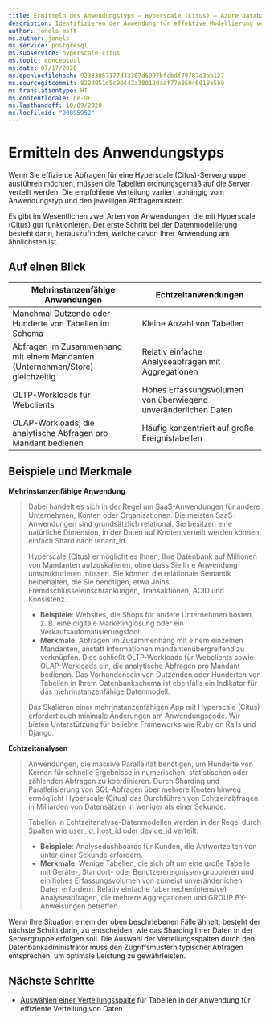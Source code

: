 ```yaml
---
title: Ermitteln des Anwendungstyps – Hyperscale (Citus) – Azure Database for PostgreSQL
description: Identifizieren der Anwendung für effektive Modellierung verteilter Daten
author: jonels-msft
ms.author: jonels
ms.service: postgresql
ms.subservice: hyperscale-citus
ms.topic: conceptual
ms.date: 07/17/2020
ms.openlocfilehash: 92333857177d33307d6997bfcbdf79787d3ab127
ms.sourcegitcommit: 829d951d5c90442a38012daaf77e86046018e5b9
ms.translationtype: HT
ms.contentlocale: de-DE
ms.lasthandoff: 10/09/2020
ms.locfileid: "90895952"
---
```

# <a name="determining-application-type"></a>Ermitteln des Anwendungstyps

Wenn Sie effiziente Abfragen für eine Hyperscale (Citus)-Servergruppe ausführen möchten, müssen die Tabellen ordnungsgemäß auf die Server verteilt werden. Die empfohlene Verteilung variiert abhängig vom Anwendungstyp und den jeweiligen Abfragemustern.

Es gibt im Wesentlichen zwei Arten von Anwendungen, die mit Hyperscale (Citus) gut funktionieren. Der erste Schritt bei der Datenmodellierung besteht darin, herauszufinden, welche davon Ihrer Anwendung am ähnlichsten ist.

## <a name="at-a-glance"></a>Auf einen Blick

| Mehrinstanzenfähige Anwendungen                                 | Echtzeitanwendungen                                |
|-----------------------------------------------------------|-------------------------------------------------------|
| Manchmal Dutzende oder Hunderte von Tabellen im Schema          | Kleine Anzahl von Tabellen                                |
| Abfragen im Zusammenhang mit einem Mandanten (Unternehmen/Store) gleichzeitig | Relativ einfache Analyseabfragen mit Aggregationen |
| OLTP-Workloads für Webclients                    | Hohes Erfassungsvolumen von überwiegend unveränderlichen Daten           |
| OLAP-Workloads, die analytische Abfragen pro Mandant bedienen   | Häufig konzentriert auf große Ereignistabellen            |

## <a name="examples-and-characteristics"></a>Beispiele und Merkmale

**Mehrinstanzenfähige Anwendung**

> Dabei handelt es sich in der Regel um SaaS-Anwendungen für andere Unternehmen, Konten oder Organisationen. Die meisten SaaS-Anwendungen sind grundsätzlich relational. Sie besitzen eine natürliche Dimension, in der Daten auf Knoten verteilt werden können: einfach Shard nach tenant\_id.
>
> Hyperscale (Citus) ermöglicht es Ihnen, Ihre Datenbank auf Millionen von Mandanten aufzuskalieren, ohne dass Sie Ihre Anwendung umstrukturieren müssen. Sie können die relationale Semantik beibehalten, die Sie benötigen, etwa Joins, Fremdschlüsseleinschränkungen, Transaktionen, ACID und Konsistenz.
>
> -   **Beispiele**: Websites, die Shops für andere Unternehmen hosten, z. B. eine digitale Marketinglösung oder ein Verkaufsautomatisierungstool.
> -   **Merkmale**: Abfragen im Zusammenhang mit einem einzelnen Mandanten, anstatt Informationen mandantenübergreifend zu verknüpfen. Dies schließt OLTP-Workloads für Webclients sowie OLAP-Workloads ein, die analytische Abfragen pro Mandant bedienen. Das Vorhandensein von Dutzenden oder Hunderten von Tabellen in Ihrem Datenbankschema ist ebenfalls ein Indikator für das mehrinstanzenfähige Datenmodell.
>
> Das Skalieren einer mehrinstanzenfähigen App mit Hyperscale (Citus) erfordert auch minimale Änderungen am Anwendungscode. Wir bieten Unterstützung für beliebte Frameworks wie Ruby on Rails und Django.

**Echtzeitanalysen**

> Anwendungen, die massive Parallelität benötigen, um Hunderte von Kernen für schnelle Ergebnisse in numerischen, statistischen oder zählenden Abfragen zu koordinieren.  Durch Sharding und Parallelisierung von SQL-Abfragen über mehrere Knoten hinweg ermöglicht Hyperscale (Citus) das Durchführen von Echtzeitabfragen in Milliarden von Datensätzen in weniger als einer Sekunde.
>
> Tabellen in Echtzeitanalyse-Datenmodellen werden in der Regel durch Spalten wie user\_id, host\_id oder device\_id verteilt.
>
> -   **Beispiele**: Analysedashboards für Kunden, die Antwortzeiten von unter einer Sekunde erfordern.
> -   **Merkmale**: Wenige Tabellen, die sich oft um eine große Tabelle mit Geräte-, Standort- oder Benutzerereignissen gruppieren und ein hohes Erfassungsvolumen von zumeist unveränderlichen Daten erfordern. Relativ einfache (aber rechenintensive) Analyseabfragen, die mehrere Aggregationen und GROUP BY-Anweisungen betreffen.

Wenn Ihre Situation einem der oben beschriebenen Fälle ähnelt, besteht der nächste Schritt darin, zu entscheiden, wie das Sharding Ihrer Daten in der Servergruppe erfolgen soll. Die Auswahl der Verteilungsspalten durch den Datenbankadministrator muss den Zugriffsmustern typischer Abfragen entsprechen, um optimale Leistung zu gewährleisten.

## <a name="next-steps"></a>Nächste Schritte

* [Auswählen einer Verteilungsspalte](concepts-hyperscale-choose-distribution-column.md) für Tabellen in der Anwendung für effiziente Verteilung von Daten
